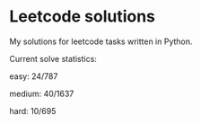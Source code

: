# Leetcode solutions

My solutions for leetcode tasks written in Python.

Current solve statistics:

easy: 24/787

medium: 40/1637

hard: 10/695